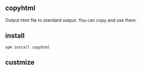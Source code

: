 ## copyhtml
Output html file to standard output.
You can copy and use them.
## install
```
npm install copyhtml
```
## custmize
